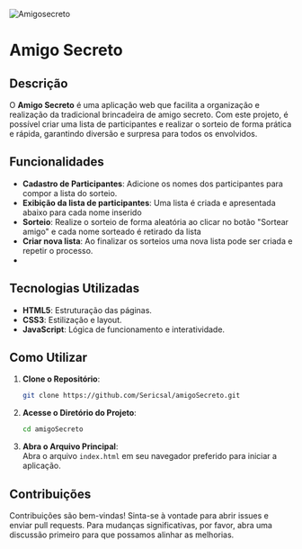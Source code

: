 ![Amigosecreto](https://github.com/user-attachments/assets/b0f9fd3d-ee27-4c0a-858f-785c3ad7ac52)

# Amigo Secreto

## Descrição

O **Amigo Secreto** é uma aplicação web que facilita a organização e realização da tradicional brincadeira de amigo secreto. Com este projeto, é possível criar uma lista de participantes e realizar o sorteio de forma prática e rápida, garantindo diversão e surpresa para todos os envolvidos.

## Funcionalidades

- **Cadastro de Participantes**: Adicione os nomes dos participantes para compor a lista do sorteio.
- **Exibição da lista de participantes**: Uma lista é criada e apresentada abaixo para cada nome inserido
- **Sorteio**: Realize o sorteio de forma aleatória ao clicar no botão "Sortear amigo" e cada nome sorteado é retirado da lista
- **Criar nova lista**: Ao finalizar os sorteios uma nova lista pode ser criada e repetir o processo.
- 
## Tecnologias Utilizadas

- **HTML5**: Estruturação das páginas.
- **CSS3**: Estilização e layout.
- **JavaScript**: Lógica de funcionamento e interatividade.

## Como Utilizar

1. **Clone o Repositório**:  
   ```bash
   git clone https://github.com/Sericsal/amigoSecreto.git
   ```
2. **Acesse o Diretório do Projeto**:  
   ```bash
   cd amigoSecreto
   ```
3. **Abra o Arquivo Principal**:  
   Abra o arquivo `index.html` em seu navegador preferido para iniciar a aplicação.

## Contribuições

Contribuições são bem-vindas! Sinta-se à vontade para abrir issues e enviar pull requests. Para mudanças significativas, por favor, abra uma discussão primeiro para que possamos alinhar as melhorias.

